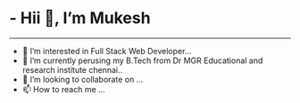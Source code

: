 <h1>-  Hii 👋, I’m Mukesh </h1> <hr>

- 👀 I’m interested in Full Stack Web Developer...
- 🌱 I’m currently perusing my B.Tech from Dr MGR Educational and research institute chennai..
- 💞️ I’m looking to collaborate on ...
- 📫 How to reach me ...

<!---
Mukesh7667/Mukesh7667 is a ✨ special ✨ repository because its `README.md` (this file) appears on your GitHub profile.
You can click the Preview link to take a look at your changes.
--->
